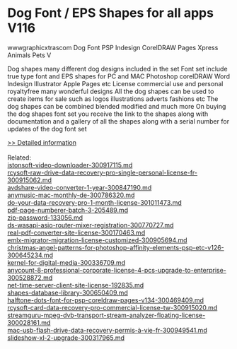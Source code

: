 # Dog Font / EPS Shapes for all apps V116
wwwgraphicxtrascom Dog Font PSP Indesign CorelDRAW Pages Xpress Animals Pets V

 Dog shapes many different dog designs included in the set Font set include true type font and EPS shapes for PC and MAC Photoshop corelDRAW Word Indesign Illustrator Apple Pages etc License commercial use and personal royaltyfree many wonderful designs All the dog shapes can be used to create items for sale such as logos illustrations adverts fashions etc The dog shapes can be combined blended modified and much more On buying the dog shapes font set you receive the link to the shapes along with documentation and a gallery of all the shapes along with a serial number for updates of the dog font set
 
[>> Detailed information](https://secure.shareit.com/shareit/product.html?productid=300469391&affiliateid=200057808)<br/><br/>Related:
<br />[istonsoft-video-downloader-300917115.md](https://github.com/downloadplanet/downloadplanet/blob/main/istonsoft-video-downloader-300917115.md)<br />[rcysoft-raw-drive-data-recovery-pro-single-personal-license-fr-300915062.md](https://github.com/downloadplanet/downloadplanet/blob/main/rcysoft-raw-drive-data-recovery-pro-single-personal-license-fr-300915062.md)<br />[avdshare-video-converter-1-year-300847190.md](https://github.com/downloadplanet/downloadplanet/blob/main/avdshare-video-converter-1-year-300847190.md)<br />[anymusic-mac-monthly-de-300786320.md](https://github.com/downloadplanet/downloadplanet/blob/main/anymusic-mac-monthly-de-300786320.md)<br />[do-your-data-recovery-pro-1-month-license-301011473.md](https://github.com/downloadplanet/downloadplanet/blob/main/do-your-data-recovery-pro-1-month-license-301011473.md)<br />[pdf-page-numberer-batch-3-205489.md](https://github.com/downloadplanet/downloadplanet/blob/main/pdf-page-numberer-batch-3-205489.md)<br />[zip-password-133056.md](https://github.com/downloadplanet/downloadplanet/blob/main/zip-password-133056.md)<br />[ds-wasapi-asio-router-mixer-registration-300770727.md](https://github.com/downloadplanet/downloadplanet/blob/main/ds-wasapi-asio-router-mixer-registration-300770727.md)<br />[real-pdf-converter-site-license-300170463.md](https://github.com/downloadplanet/downloadplanet/blob/main/real-pdf-converter-site-license-300170463.md)<br />[emlx-migrator-migration-license-customized-300905694.md](https://github.com/downloadplanet/downloadplanet/blob/main/emlx-migrator-migration-license-customized-300905694.md)<br />[christmas-angel-patterns-for-photoshop-affinity-elements-psp-etc-v126-300645234.md](https://github.com/downloadplanet/downloadplanet/blob/main/christmas-angel-patterns-for-photoshop-affinity-elements-psp-etc-v126-300645234.md)<br />[kernel-for-digital-media-300336709.md](https://github.com/downloadplanet/downloadplanet/blob/main/kernel-for-digital-media-300336709.md)<br />[anycount-8-professional-corporate-license-4-pcs-upgrade-to-enterprise-300528872.md](https://github.com/downloadplanet/downloadplanet/blob/main/anycount-8-professional-corporate-license-4-pcs-upgrade-to-enterprise-300528872.md)<br />[net-time-server-client-site-license-192835.md](https://github.com/downloadplanet/downloadplanet/blob/main/net-time-server-client-site-license-192835.md)<br />[shapes-database-library-300650409.md](https://github.com/downloadplanet/downloadplanet/blob/main/shapes-database-library-300650409.md)<br />[halftone-dots-font-for-psp-coreldraw-pages-v134-300469409.md](https://github.com/downloadplanet/downloadplanet/blob/main/halftone-dots-font-for-psp-coreldraw-pages-v134-300469409.md)<br />[rcysoft-card-data-recovery-pro-commercial-license-tw-300915020.md](https://github.com/downloadplanet/downloadplanet/blob/main/rcysoft-card-data-recovery-pro-commercial-license-tw-300915020.md)<br />[streamguru-mpeg-dvb-transport-stream-analyzer-floating-license-300028161.md](https://github.com/downloadplanet/downloadplanet/blob/main/streamguru-mpeg-dvb-transport-stream-analyzer-floating-license-300028161.md)<br />[mac-usb-flash-drive-data-recovery-permis-à-vie-fr-300949541.md](https://github.com/downloadplanet/downloadplanet/blob/main/mac-usb-flash-drive-data-recovery-permis-à-vie-fr-300949541.md)<br />[slideshow-xl-2-upgrade-300317965.md](https://github.com/downloadplanet/downloadplanet/blob/main/slideshow-xl-2-upgrade-300317965.md)